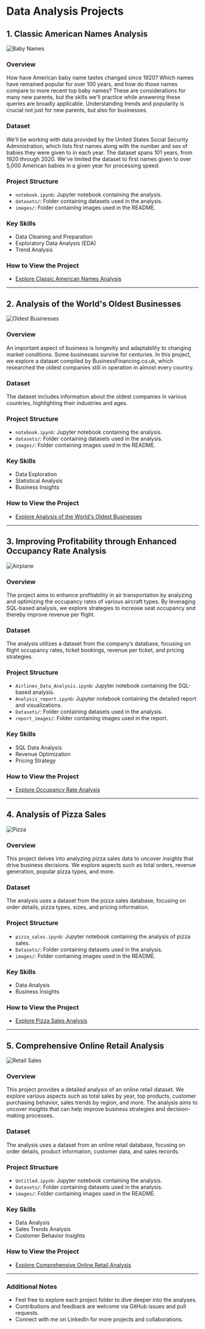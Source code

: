 # Data Analysis Projects

## 1. Classic American Names Analysis

![Baby Names](images/baby_names.jpg)

### Overview
How have American baby name tastes changed since 1920? Which names have remained popular for over 100 years, and how do those names compare to more recent top baby names? These are considerations for many new parents, but the skills we'll practice while answering these queries are broadly applicable. Understanding trends and popularity is crucial not just for new parents, but also for businesses.

### Dataset
We'll be working with data provided by the United States Social Security Administration, which lists first names along with the number and sex of babies they were given to in each year. The dataset spans 101 years, from 1920 through 2020. We've limited the dataset to first names given to over 5,000 American babies in a given year for processing speed.

### Project Structure
- `notebook.ipynb`: Jupyter notebook containing the analysis.
- `datasets/`: Folder containing datasets used in the analysis.
- `images/`: Folder containing images used in the README.

### Key Skills
- Data Cleaning and Preparation
- Exploratory Data Analysis (EDA)
- Trend Analysis

### How to View the Project
- [Explore Classic American Names Analysis](https://github.com/Pranshulx26/SQL_PROJECTS/blob/main/Analyzing%20American%20Baby%20Name%20Trends/notebook.ipynb)

---

## 2. Analysis of the World's Oldest Businesses

![Oldest Businesses](images/400px-Eingang_zum_St._Peter_Stiftskeller.jpg)

### Overview
An important aspect of business is longevity and adaptability to changing market conditions. Some businesses survive for centuries. In this project, we explore a dataset compiled by BusinessFinancing.co.uk, which researched the oldest companies still in operation in almost every country.

### Dataset
The dataset includes information about the oldest companies in various countries, highlighting their industries and ages.

### Project Structure
- `notebook.ipynb`: Jupyter notebook containing the analysis.
- `datasets/`: Folder containing datasets used in the analysis.
- `images/`: Folder containing images used in the README.

### Key Skills
- Data Exploration
- Statistical Analysis
- Business Insights

### How to View the Project
- [Explore Analysis of the World's Oldest Businesses](https://github.com/Pranshulx26/SQL_PROJECTS/blob/main/analysis_of_the_worlds_oldest_businesses/notebook.ipynb)

---

## 3. Improving Profitability through Enhanced Occupancy Rate Analysis

![Airplane](Airline_Data_Analysis/airplane.jpg)

### Overview
The project aims to enhance profitability in air transportation by analyzing and optimizing the occupancy rates of various aircraft types. By leveraging SQL-based analysis, we explore strategies to increase seat occupancy and thereby improve revenue per flight.

### Dataset
The analysis utilizes a dataset from the company’s database, focusing on flight occupancy rates, ticket bookings, revenue per ticket, and pricing strategies.

### Project Structure
- `Airlines_Data_Analysis.ipynb`: Jupyter notebook containing the SQL-based analysis.
- `Analysis_report.ipynb`: Jupyter notebook containing the detailed report and visualizations.
- `Datasets/`: Folder containing datasets used in the analysis.
- `report_images/`: Folder containing images used in the report.

### Key Skills
- SQL Data Analysis
- Revenue Optimization
- Pricing Strategy

### How to View the Project
- [Explore Occupancy Rate Analysis](https://github.com/Pranshulx26/SQL_PROJECTS/blob/main/Airline_Data_Analysis)

---

## 4. Analysis of Pizza Sales

![Pizza](pizza_sales/images/pizza.jpg)

### Overview
This project delves into analyzing pizza sales data to uncover insights that drive business decisions. We explore aspects such as total orders, revenue generation, popular pizza types, and more.

### Dataset
The analysis uses a dataset from the pizza sales database, focusing on order details, pizza types, sizes, and pricing information.

### Project Structure
- `pizza_sales.ipynb`: Jupyter notebook containing the analysis of pizza sales.
- `Datasets/`: Folder containing datasets used in the analysis.
- `images/`: Folder containing images used in the README.

### Key Skills
- Data Analysis
- Business Insights

### How to View the Project
- [Explore Pizza Sales Analysis](https://github.com/Pranshulx26/SQL_PROJECTS/blob/main/pizza_sales/pizza_sales.ipynb)

---
## 5. Comprehensive Online Retail Analysis

![Retail Sales](Northwind/sales.jpg)

### Overview
This project provides a detailed analysis of an online retail dataset. We explore various aspects such as total sales by year, top products, customer purchasing behavior, sales trends by region, and more. The analysis aims to uncover insights that can help improve business strategies and decision-making processes.

### Dataset
The analysis uses a dataset from an online retail database, focusing on order details, product information, customer data, and sales records.

### Project Structure
- `Untitled.ipynb`: Jupyter notebook containing the analysis.
- `Datasets/`: Folder containing datasets used in the analysis.
- `images/`: Folder containing images used in the README.

### Key Skills
- Data Analysis
- Sales Trends Analysis
- Customer Behavior Insights

### How to View the Project
- [Explore Comprehensive Online Retail Analysis](https://github.com/Pranshulx26/SQL_PROJECTS/blob/main/Northwind/Untitled.ipynb)
---

### Additional Notes
- Feel free to explore each project folder to dive deeper into the analyses.
- Contributions and feedback are welcome via GitHub issues and pull requests.
- Connect with me on LinkedIn for more projects and collaborations.
